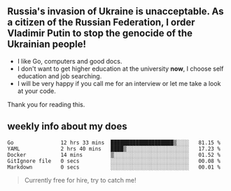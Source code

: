 ## Russia's invasion of Ukraine is unacceptable. As a citizen of the Russian Federation, I order Vladimir Putin to stop the genocide of the Ukrainian people!

- I like Go, computers and good docs.
- I don't want to get higher education at the university **now**, I choose self education and job searching.
- I will be very happy if you call me for an interview or let me take a look at your code.

Thank you for reading this.

## weekly info about my does
<!--START_SECTION:waka-->

```text
Go               12 hrs 33 mins  ████████████████████▒░░░░   81.15 %
YAML             2 hrs 40 mins   ████▒░░░░░░░░░░░░░░░░░░░░   17.23 %
Docker           14 mins         ▒░░░░░░░░░░░░░░░░░░░░░░░░   01.52 %
GitIgnore file   0 secs          ░░░░░░░░░░░░░░░░░░░░░░░░░   00.08 %
Markdown         0 secs          ░░░░░░░░░░░░░░░░░░░░░░░░░   00.01 %
```

<!--END_SECTION:waka-->

> Currently free for hire, try to catch me!
